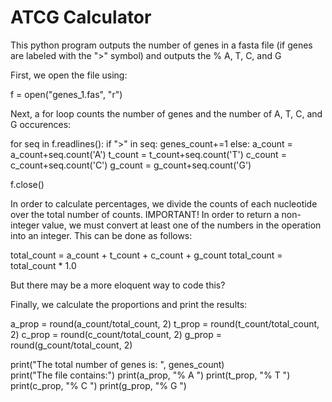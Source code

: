 # ATCG Calculator
This python program outputs the number of genes in a fasta file (if genes are labeled with the ">" symbol) and outputs the % A, T, C, and G

First, we open the file using:

f = open("genes_1.fas", "r")

Next, a for loop counts the number of genes and the number of A, T, C, and G occurences:

for seq in f.readlines():
    if ">" in seq:
       genes_count+=1
    else:
       a_count = a_count+seq.count('A')
       t_count = t_count+seq.count('T')
       c_count = c_count+seq.count('C')
       g_count = g_count+seq.count('G')

f.close()


In order to calculate percentages, we divide the counts of each nucleotide over the total number of counts.
IMPORTANT! In order to return a non-integer value, we must convert at least one of the numbers in the operation into an integer. This can be done as follows:

total_count = a_count + t_count + c_count + g_count
total_count = total_count * 1.0

But there may be a more eloquent way to code this?

Finally, we calculate the proportions and print the results:

a_prop = round(a_count/total_count, 2)
t_prop = round(t_count/total_count, 2)
c_prop = round(c_count/total_count, 2)
g_prop = round(g_count/total_count, 2)

print("The total number of genes is: ", genes_count)                          
print("The file contains:")
print(a_prop, "% A ")
print(t_prop, "% T ")
print(c_prop, "% C ")
print(g_prop, "% G ")
